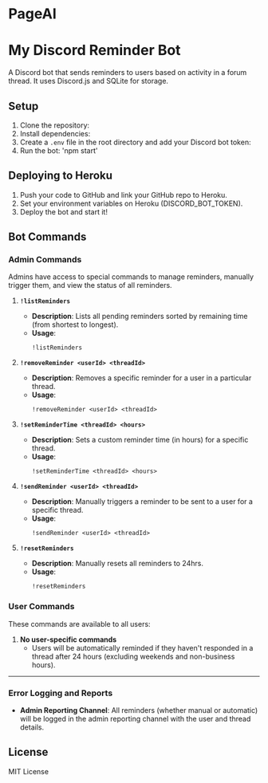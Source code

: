# PageAI
# My Discord Reminder Bot

A Discord bot that sends reminders to users based on activity in a forum thread. It uses Discord.js and SQLite for storage.

## Setup

1. Clone the repository:
2. Install dependencies:
3. Create a `.env` file in the root directory and add your Discord bot token:
4. Run the bot: 'npm start'

## Deploying to Heroku

1. Push your code to GitHub and link your GitHub repo to Heroku.
2. Set your environment variables on Heroku (DISCORD_BOT_TOKEN).
3. Deploy the bot and start it!


## Bot Commands

### Admin Commands
Admins have access to special commands to manage reminders, manually trigger them, and view the status of all reminders.

1. **`!listReminders`**  
   - **Description**: Lists all pending reminders sorted by remaining time (from shortest to longest). 
   - **Usage**: 
     ```
     !listReminders
     ```

2. **`!removeReminder <userId> <threadId>`**  
   - **Description**: Removes a specific reminder for a user in a particular thread.
   - **Usage**: 
     ```
     !removeReminder <userId> <threadId>
     ```

3. **`!setReminderTime <threadId> <hours>`**  
   - **Description**: Sets a custom reminder time (in hours) for a specific thread.
   - **Usage**: 
     ```
     !setReminderTime <threadId> <hours>
     ```

4. **`!sendReminder <userId> <threadId>`**  
   - **Description**: Manually triggers a reminder to be sent to a user for a specific thread.
   - **Usage**: 
     ```
     !sendReminder <userId> <threadId>
     ```

5. **`!resetReminders`**  
   - **Description**: Manually resets all reminders to 24hrs.
   - **Usage**: 
     ```
     !resetReminders
     ```

### User Commands
These commands are available to all users:

1. **No user-specific commands**  
   - Users will be automatically reminded if they haven't responded in a thread after 24 hours (excluding weekends and non-business hours). 

---

### Error Logging and Reports
- **Admin Reporting Channel**: All reminders (whether manual or automatic) will be logged in the admin reporting channel with the user and thread details.


## License

MIT License
